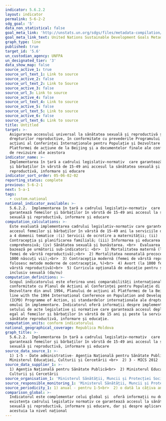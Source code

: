 ```yaml
---
indicator: 5.6.2.2
layout: indicator
permalink: 5-6-2-2
sdg_goal: '5'
data_non_statistical: false
goal_meta_link: 'http://unstats.un.org/sdgs/files/metadata-compilation/Metadata-Goal-5.pdf'
goal_meta_link_text: United Nations Sustainable Development Goals Metadata (pdf 634kB)
graph_type: line
published: true
target_id: '5.6'
un_custodian_agency: UNFPA
un_designated_tier: '3'
data_show_map: false
source_active_1: true
source_url_text_1: Link to source
source_active_2: false
source_url_text_2: Link to Source
source_active_3: false
source_url_3: Link to source
source_active_4: false
source_url_text_4: Link to source
source_active_5: false
source_url_text_5: Link to source
source_active_6: false
source_url_text_6: Link to source
title: Untitled
target: >-
  Asigurarea accesului universal la sănătatea sexuală și reproductivă și a
  drepturilor reproductive, în conformitate cu prevederile Programului de
  acțiuni al Conferinței Internaționale pentru Populație și Dezvoltare și ale
  Platformei de acțiune de la Beijing și a documentelor finale ale conferințelor
  de revizuire ale acestora
indicator_name: >-
  Implementarea în țară a cadrului legislativ-normativ  care garantează femeilor
  și bărbaților în vârstă de 15-49 ani accesul la sănătatea sexuală și
  reproductivă, informare și educare
indicator_sort_order: 05-06-02-02
reporting_status: complete
previous: 5-6-2-1
next: 5-a-1
tags:
  - custom.national
national_indicator_available: >-
  5.6.2.2.  Implementarea în țară a cadrului legislativ-normativ  care
  garantează femeilor și bărbaților în vârstă de 15-49 ani accesul la sănătatea
  sexuală și reproductivă, informare și educare
computation_calculations: >-
  Este evaluată implementarea cadrului legislativ-normativ care garantează
  accesul femeilor și bărbaților în vârstă de 15-49 ani la serviciile din cadrul
  a 4 domenii tematice :(i) Servicii de ocrotire a maternității; (ii)
  Contracepția și planificarea familială; (iii) Informarea și educarea
  comprehensivă; (iv) Sănătatea sexuală și bunăstarea. <br>  Evaluarea se
  bazează pe următorii sub-indicatori: <br>  1) Mortalitatea maternă (la 1000
  femei de vârstă reproductivă);<br>  2) Mortalitatea neonatală precoce (la o
  1000 născuți vii);<br>  3) Contracepția modernă (femei de vârstă reproductivă
  folosesc metode moderne de contracepție, %)<br>  4) Avort (la 1000 femei de
  vârstă reproductivă)<br>  5) Curricula opțională de educație pentru sănătate,
  inclusiv sexuală (da/nu)
computation_definitions: >-
  Scopul indicatorului este oferirea unei comparabilități internaționale în
  conformitate cu Planul de Acțiuni al Conferinței pentru Populație di
  Dezvoltare din anul 1994, Planului de acțiuni al Platformei de la Beijing, 
  line with the 1994 International Conference on Population and Development
  (ICPD) Programme of Action, și standardelor internaționale ale drepturilor
  omului în implementare. Indicatorul oferă informații despre implementarea
  setului de acte legislative și normative care garantează accesul deplin și
  egal al femeilor și bărbaților în vârstă de 15 ani și peste la serviciile de
  sănătate reproductivă, informare și educație.
computation_units: conform indicatorului
national_geographical_coverage: Republica Moldova
graph_title: >-
  5.6.2.2.  Implementarea în țară a cadrului legislativ-normativ  care
  garantează femeilor și bărbaților în vârstă de 15-49 ani accesul la sănătatea
  sexuală și reproductivă, informare și educare
source_data_source_1: >-
  1) 1-5 - Date administrative- Agenția Națională pentru Sănătate Publică,
  Ministerul Educației, Culturii și Cercetării <br>  2) 3 - MICS 2012
source_data_supplier_1: >-
  1) Agenția Națională pentru Sănătate Publică<br>  2) Ministerul Educației,
  Culturii și Cercetării
source_organisation_1: 'Ministerul Sănătății, Muncii și Protecției Sociale'
source_responsible_monitoring_1: 'Ministerul Sănătății, Muncii și Protecției Sociale'
source_periodicity_1: 1) anual - pentru 1-5<br>  2) o dată la câțiva ani - pentru 3
comparison_global: >-
  Indicatorul este complementar celui global și  oferă informații nu doar despre
  existența cadrului legislativ normativ ce garantează accesul la sănătatea
  sexuală și reproductivă, informare și educare, dar și despre aplicarea
  acestuia la nivel național
---
```

